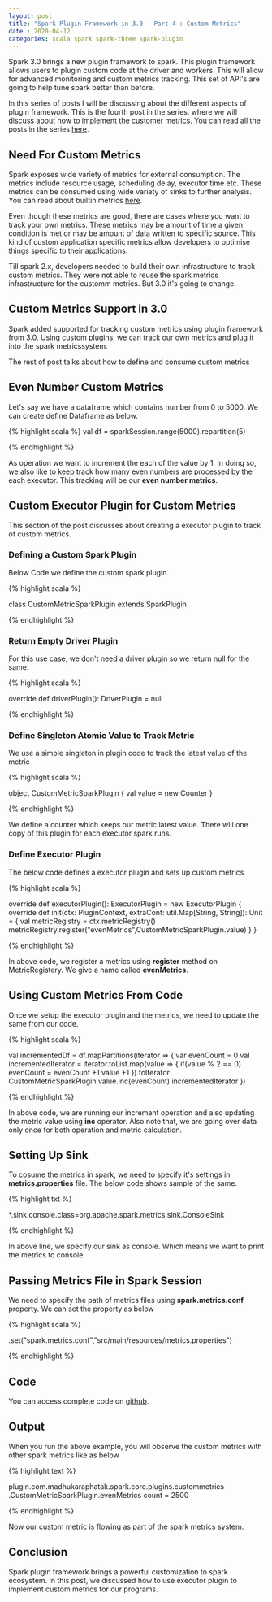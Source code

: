 ```yaml
---
layout: post
title: "Spark Plugin Framework in 3.0 - Part 4 : Custom Metrics"
date : 2020-04-12
categories: scala spark spark-three spark-plugin
---
```

Spark 3.0 brings a new plugin framework to spark. This plugin framework allows users to plugin custom code at the driver and workers. This will allow for advanced monitoring and custom metrics tracking. This set of API's are going to help tune spark better than before.

In this series of posts I will be discussing about the different aspects of plugin framework. This is the fourth post in the series, where we will discuss about how to implement the customer metrics. You can read all the posts in the series [here](/categories/spark-plugin).


## Need For Custom Metrics

Spark exposes wide variety of metrics for external consumption. The metrics include resource usage, scheduling delay, executor time etc. These metrics can be consumed using wide variety of sinks to further analysis. You can read about builtin metrics [here](https://spark.apache.org/docs/latest/monitoring.html#executor-task-metrics).

Even though these metrics are good, there are cases where you want to track your own metrics. These metrics may be amount of time a given condition is met or may be amount of data written to specific source. This kind of custom application specific metrics allow developers to optimise things specific to their applications.

Till spark 2.x, developers needed to build their own infrastructure to track custom metrics. They were not able to reuse the spark metrics infrastructure for the customm metrics. But 3.0 it's going to change.


## Custom Metrics Support in 3.0

Spark added supported for tracking custom metrics using plugin framework from 3.0. Using custom plugins, we can track our own metrics and plug it into the spark metricssystem.

The rest of post talks about how to define and consume custom metrics 

## Even Number Custom Metrics

Let's say we have a dataframe which contains number from 0 to 5000. We can create define Dataframe as below.

{% highlight scala %}
 val df = sparkSession.range(5000).repartition(5)

{% endhighlight %}

As operation we want to increment the each of the value by 1. In doing so, we also like to keep track how many even numbers are processed by the each executor. This tracking will be our **even number metrics**.


## Custom Executor Plugin for Custom Metrics

This section of the post discusses about creating a executor plugin to track of custom metrics.

### Defining a Custom Spark Plugin

Below Code we define the custom spark plugin.

{% highlight scala %}

class CustomMetricSparkPlugin extends SparkPlugin

{% endhighlight %}

### Return Empty Driver Plugin

For this use case, we don't need a driver plugin so we return null for the same.

{% highlight scala %}

  override def driverPlugin(): DriverPlugin = null

{% endhighlight %}

### Define Singleton Atomic Value to Track Metric

We use a simple singleton in plugin code to track the latest value of the metric

{% highlight scala %}

object CustomMetricSparkPlugin {
  val value = new Counter
}

{% endhighlight %}

We define a counter which keeps our metric latest value. There will one copy of this plugin for each executor spark runs.

### Define Executor Plugin

The below code defines a executor plugin and sets up custom metrics

{% highlight scala %}

override def executorPlugin(): ExecutorPlugin = new ExecutorPlugin {
   override def init(ctx: PluginContext, extraConf: util.Map[String, String]): Unit = {
      val metricRegistry = ctx.metricRegistry()
      metricRegistry.register("evenMetrics",CustomMetricSparkPlugin.value)
   }
  }

{% endhighlight %} 

In above code, we register a metrics using **register** method on MetricRegistery. We give a name called **evenMetrics**.


## Using Custom Metrics From Code

Once we setup the executor plugin and the metrics, we need to update the same from our code.

{% highlight scala %}

val incrementedDf = df.mapPartitions(iterator => {
      var evenCount = 0
      val incrementedIterator = iterator.toList.map(value => {
        if(value % 2 == 0) evenCount = evenCount +1
        value +1
      }).toIterator
      CustomMetricSparkPlugin.value.inc(evenCount)
      incrementedIterator
    })

{% endhighlight %}

In above code, we are running our increment operation and also updating the metric value using **inc** operator. Also note that, we are going over data only once for both operation and metric calculation.


## Setting Up Sink

To cosume the metrics in spark, we need to specify it's settings in **metrics.properties** file. The below code shows sample of the same.

{% highlight txt %}

*.sink.console.class=org.apache.spark.metrics.sink.ConsoleSink

{% endhighlight %}

In above line, we specify our sink as console. Which means we want to print the metrics to console.


## Passing Metrics File in Spark Session

We need to specify the path of metrics files using **spark.metrics.conf** property. We can set the property as below

{% highlight scala %}

.set("spark.metrics.conf","src/main/resources/metrics.properties")

{% endhighlight %}


## Code

You can access complete code on [github](https://github.com/phatak-dev/spark-3.0-examples/tree/master/src/main/scala/com/madhukaraphatak/spark/core/plugins/custommetrics).

## Output

When you run the above example, you will observe the custom metrics with other spark metrics like as below

{% highlight text %}

plugin.com.madhukaraphatak.spark.core.plugins.custommetrics
                       .CustomMetricSparkPlugin.evenMetrics
             count = 2500

{% endhighlight %}

Now our custom metric is flowing as part of the spark metrics system.

## Conclusion

Spark plugin framework brings a powerful customization to spark ecosystem. In this post, we discussed how to use executor plugin to implement custom metrics for our programs.
